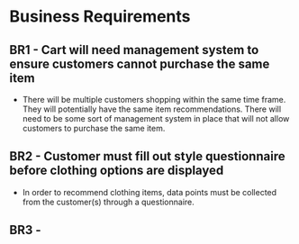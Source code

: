 # Business Requirements

## BR1 - Cart will need management system to ensure customers cannot purchase the same item
* There will be multiple customers shopping within the same time frame. They will potentially have the same item 
recommendations. There will need to be some sort of management system in place that will not allow customers to 
purchase the same item. 

## BR2 - Customer must fill out style questionnaire before clothing options are displayed
* In order to recommend clothing items, data points must be collected from the customer(s) through a questionnaire.

## BR3 - 
